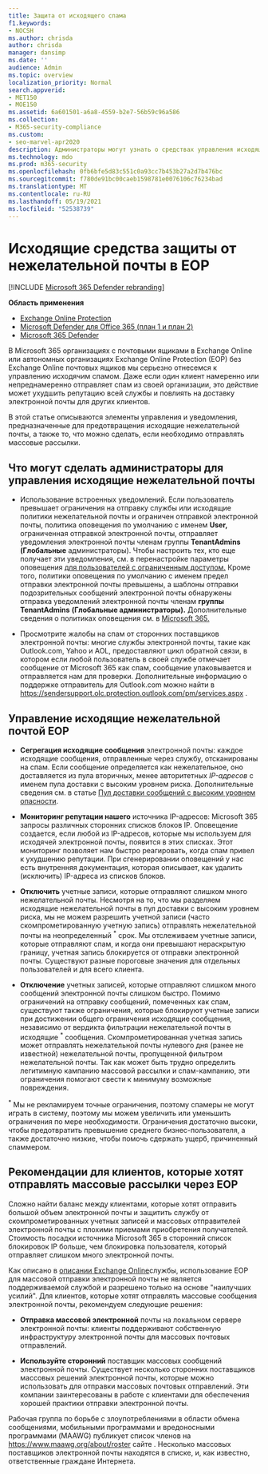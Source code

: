 ```yaml
---
title: Защита от исходящего спама
f1.keywords:
- NOCSH
ms.author: chrisda
author: chrisda
manager: dansimp
ms.date: ''
audience: Admin
ms.topic: overview
localization_priority: Normal
search.appverid:
- MET150
- MOE150
ms.assetid: 6a601501-a6a8-4559-b2e7-56b59c96a586
ms.collection:
- M365-security-compliance
ms.custom:
- seo-marvel-apr2020
description: Администраторы могут узнать о средствах управления исходящие нежелательной почты в Exchange Online Protection (EOP) и о том, что делать, если требуется отправлять массовые рассылки.
ms.technology: mdo
ms.prod: m365-security
ms.openlocfilehash: 0fb6bfe5d83c551c0a93cc7b453b27a2d7b476bc
ms.sourcegitcommit: f780de91bc00caeb1598781e0076106c76234bad
ms.translationtype: MT
ms.contentlocale: ru-RU
ms.lasthandoff: 05/19/2021
ms.locfileid: "52538739"
---
```

# <a name="outbound-spam-protection-in-eop"></a>Исходящие средства защиты от нежелательной почты в EOP

[!INCLUDE [Microsoft 365 Defender rebranding](../includes/microsoft-defender-for-office.md)]

**Область применения**
- [Exchange Online Protection](exchange-online-protection-overview.md)
- [Microsoft Defender для Office 365 (план 1 и план 2)](defender-for-office-365.md)
- [Microsoft 365 Defender](../defender/microsoft-365-defender.md)

В Microsoft 365 организациях с почтовыми ящиками в Exchange Online или автономных организациях Exchange Online Protection (EOP) без Exchange Online почтовых ящиков мы серьезно отнесемся к управлению исходячим спамом. Даже если один клиент намеренно или непреднамеренно отправляет спам из своей организации, это действие может ухудшить репутацию всей службы и повлиять на доставку электронной почты для других клиентов.

В этой статье описываются элементы управления и уведомления, предназначенные для предотвращения исходящие нежелательной почты, а также то, что можно сделать, если необходимо отправлять массовые рассылки.

## <a name="what-admins-can-do-to-control-outbound-spam"></a>Что могут сделать администраторы для управления исходящие нежелательной почты

- Использование встроенных уведомлений. Если пользователь превышает [](/office365/servicedescriptions/exchange-online-service-description/exchange-online-limits#sending-limits-across-office-365-options) ограничения на [](configure-the-outbound-spam-policy.md) отправку службы или исходящие политики нежелательной почты и ограничен отправкой электронной почты, политика оповещения по умолчанию с именем **User,** ограниченная отправкой электронной почты, отправляет уведомления электронной почты членам группы **TenantAdmins** **(Глобальные** администраторы).  Чтобы настроить тех, кто еще получает эти уведомления, см. в перенастройке параметры оповещения [для пользователей с ограниченным доступом.](removing-user-from-restricted-users-portal-after-spam.md#verify-the-alert-settings-for-restricted-users) Кроме того, политики оповещения  по умолчанию с  именем предел отправки электронной почты превышены, а шаблоны отправки подозрительных сообщений электронной почты обнаружены отправка уведомлений электронной почты членам **группы TenantAdmins** **(Глобальные администраторы).** Дополнительные сведения о политиках оповещения см. в [Microsoft 365.](../../compliance/alert-policies.md)

- Просмотрите жалобы на спам от сторонних поставщиков электронной почты: многие службы электронной почты, такие как Outlook.com, Yahoo и AOL, предоставляют цикл обратной связи, в котором если любой пользователь в своей службе отмечает сообщение от Microsoft 365 как спам, сообщение упаковывается и отправляется нам для проверки. Дополнительные информацию о поддержке отправитель для Outlook.com можно найти в <https://sendersupport.olc.protection.outlook.com/pm/services.aspx> .

## <a name="how-eop-controls-outbound-spam"></a>Управление исходящие нежелательной почтой EOP

- **Сегрегация исходящие сообщения** электронной почты: каждое исходящие сообщения, отправленные через службу, отсканированы на спам. Если сообщение определяется как нежелательное, оно доставляется из пула вторичных, менее авторитетных _IP-адресов_ с именем пула доставки с высоким уровнем риска. Дополнительные сведения см. в статье [Пул доставки сообщений с высоким уровнем опасности](high-risk-delivery-pool-for-outbound-messages.md).

- **Мониторинг репутации нашего** источника IP-адресов: Microsoft 365 запросы различных сторонних списков блоков IP. Оповещение создается, если любой из IP-адресов, которые мы используем для исходячей электронной почты, появится в этих списках. Этот мониторинг позволяет нам быстро реагировать, когда спам привел к ухудшению репутации. При сгенерировании оповещений у нас есть внутренняя документация, которая описывает, как удалить (исключить) IP-адреса из списков блоков.

- **Отключить** учетные записи, которые отправляют слишком много нежелательной почты. Несмотря на то, что мы разделяем исходящие нежелательной почты в пул доставки с высоким уровнем риска, мы не можем разрешить учетной записи (часто скомпрометированную учетную запись) отправлять нежелательной почты на неопределенный <sup>\*</sup> срок. Мы отслеживаем учетные записи, которые отправляют спам, и когда они превышают нераскрытую границу, учетная запись блокируется от отправки электронной почты. Существуют разные пороговые значения для отдельных пользователей и для всего клиента.

- **Отключение** учетных записей, которые отправляют слишком много сообщений электронной почты слишком быстро. Помимо ограничений на отправку сообщений, помеченных как спам, существуют также ограничения, которые блокируют учетные записи при достижении общего ограничения исходящие сообщения, независимо от вердикта фильтрации нежелательной почты в исходящие <sup>\*</sup> сообщения. Скомпрометированная учетная запись может отправлять нежелательной почты нулевого дня (ранее не известной) нежелательной почты, пропущенной фильтром нежелательной почты. Так как может быть трудно определить легитимную кампанию массовой рассылки и спам-кампанию, эти ограничения помогают свести к минимуму возможные повреждения.

<sup>\*</sup> Мы не рекламируем точные ограничения, поэтому спамеры не могут играть в систему, поэтому мы можем увеличить или уменьшить ограничения по мере необходимости. Ограничения достаточно высоки, чтобы предотвратить превышение среднего бизнес-пользователя, а также достаточно низкие, чтобы помочь сдержать ущерб, причиненный спаммером.

## <a name="recommendations-for-customers-who-want-to-send-mass-mailings-through-eop"></a>Рекомендации для клиентов, которые хотят отправлять массовые рассылки через EOP

Сложно найти баланс между клиентами, которые хотят отправить большой объем электронной почты и защитить службу от скомпрометированных учетных записей и массовых отправителей электронной почты с плохими приемами приобретения получателей. Стоимость посадки источника Microsoft 365 в сторонний список блокировок IP больше, чем блокировка пользователя, который отправляет слишком много электронной почты.

Как описано в [описании Exchange Online](/office365/servicedescriptions/exchange-online-service-description/exchange-online-limits)службы, использование EOP для массовой отправки электронной почты не является поддерживаемой службой и разрешено только на основе "наилучших усилий". Для клиентов, которые хотят отправлять массовые сообщения электронной почты, рекомендуем следующие решения:

- **Отправка массовой электронной** почты на локальном сервере электронной почты: клиенты поддерживают собственную инфраструктуру электронной почты для массовых почтовых отправлений.

- **Используйте сторонний** поставщик массовых сообщений электронной почты. Существует несколько сторонних поставщиков массовых решений электронной почты, которые можно использовать для отправки массовых почтовых отправлений. Эти компании заинтересованы в работе с клиентами для обеспечения хорошей практики отправки электронной почты.

Рабочая группа по борьбе с злоупотреблениями в области обмена сообщениями, мобильными программами и вредоносными программами (MAAWG) публикует список членов на <https://www.maawg.org/about/roster> сайте . Несколько массовых поставщиков электронной почты находятся в списке, и, как известно, ответственные граждане Интернета.
